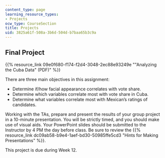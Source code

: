 ```yaml
---
content_type: page
learning_resource_types:
- Projects
ocw_type: CourseSection
title: Projects
uid: 3825a61f-508a-3b6d-504d-b7baa65b3c9a
---
```


Final Project 
--------------

{{% resource_link 09e0f680-f174-f2d4-3048-2ec88e93249e "\"Analyzing the Cuba Data\" (PDF)" %}}

There are three main objectives in this assignment:

*   Determine if/how facial appearance correlates with vote share.
*   Determine which variables correlate most with vote share in Cuba.
*   Determine what variables correlate most with Mexican’s ratings of candidates.

Working with the TAs, prepare and present the results of your group project in a 10-minute presentation. You will be strictly timed, and you should make use of visual aids. Your PowerPoint slides should be submitted to the Instructor by 4 PM the day before class. Be sure to review the {{% resource_link dc09ab58-b9e4-1aef-bd30-50985ffe5cd3 "Hints for Making Presentations" %}}.

This project is due during Week 12.